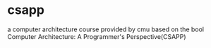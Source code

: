 # csapp
a computer architecture course provided by cmu based on the bool Computer Architecture: A Programmer's Perspective(CSAPP)
